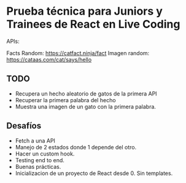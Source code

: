 # Prueba técnica para Juniors y Trainees de React en Live Coding

APIs:

Facts Random: <https://catfact.ninja/fact>
Imagen random: <https://cataas.com/cat/says/hello>

## TODO

- Recupera un hecho aleatorio de gatos de la primera API
- Recuperar la primera palabra del hecho
- Muestra una imagen de un gato con la primera palabra.

## Desafíos

- Fetch a una API
- Manejo de 2 estados donde 1 depende del otro.
- Hacer un custom hook.
- Testing end to end.
- Buenas prácticas.
- Inicializacion de un proyecto de React desde 0. Sin templates.
